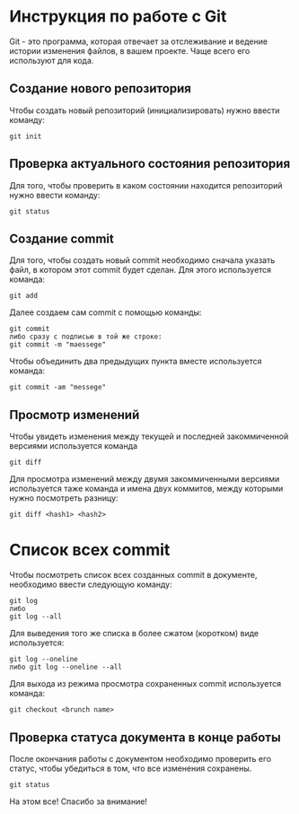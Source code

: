 # Инструкция по работе с Git

Git - это программа, которая отвечает за отслеживание и ведение истории изменения файлов, в вашем проекте. Чаще всего его используют для кода.
## Создание нового репозитория

Чтобы создать новый репозиторий (инициализировать) нужно ввести команду:

    git init
## Проверка актуального состояния репозитория

Для того, чтобы проверить в каком состоянии находится репозиторий нужно ввести команду:
    
    git status

## Создание commit
Для того, чтобы создать новый commit необходимо сначала указать файл, в котором этот commit будет сделан. Для этого используется команда:

    git add

Далее создаем сам commit с помощью команды:

    git commit
    либо сразу с подписью в той же строке:
    git commit -m "maessege"

Чтобы объединить два предыдущих пункта вместе используется команда:

    git commit -am "messege"

## Просмотр изменений
Чтобы увидеть изменения между текущей и последней закоммиченной версиями используется команда

    git diff

Для просмотра изменений между двумя закоммиченными версиями используется таже команда и имена двух коммитов, между которыми нужно посмотреть разницу:

    git diff <hash1> <hash2>

# Список всех commit
Чтобы посмотреть список всех созданных commit в документе, необходимо ввести следующую команду:

    git log
    либо 
    git log --all

Для выведения того же списка в более сжатом (коротком) виде используется:

    git log --oneline
    либо git log --oneline --all

Для выхода из режима просмотра сохраненных commit используется команда:

    git checkout <brunch name>

## Проверка статуса документа в конце работы
После окончания работы с документом необходимо проверить его статус, чтобы убедиться в том, что все изменения сохранены.

    git status


На этом все! Спасибо за внимание!